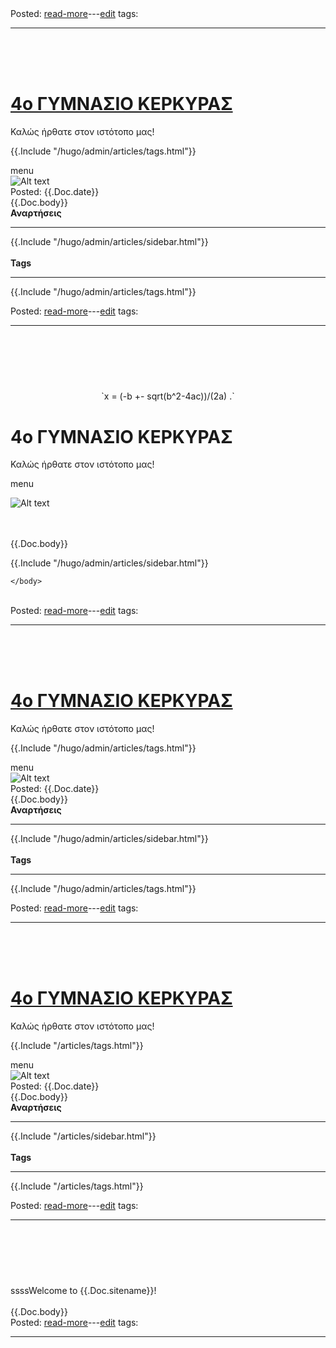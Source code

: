 
<h1><a class="readmorelink" href="gymnasioker4.github.io-master/New Text Document.txt"></a></h1>

<br>
<div class='readmore'>
Posted: 
<a class="readmorelink" href="gymnasioker4.github.io-master/New Text Document.txt">read-more</a>---<a class="editlink" target="_blank" href="/hugo/admin/scripts/edit.sh?file=gymnasioker4.github.io-master/New Text Document.txt&cmd=open">edit</a>
tags: 
<hr>
<br><br><br>
</div>
<h1><a class="readmorelink" href="defaultok.html"></a></h1>
<!DOCTYPE html>
<html>
	<head>
<script type="text/javascript" async
  src="https://cdnjs.cloudflare.com/ajax/libs/mathjax/2.7.2/MathJax.js?config=TeX-MML-AM_CHTML">
</script>
<link rel=stylesheet type=text/css href='/hugo/admin/css/xblog.css'><meta http-equiv='Content-Type' content='text/html; charset=UTF-8'>
 
<title>{{.Doc.title}}</title>
	</head>
	<body>
 
<div class="container">

<div class="headercontainer">

<div class="header">
<h1><a href="http://gymnasioker4.graeca.tk:1111/hugo/admin/articles">
4ο ΓΥΜΝΑΣΙΟ ΚΕΡΚΥΡΑΣ</a></h1>
<p>Καλώς ήρθατε στον ιστότοπο μας!</p>
</div>

<div class="tags">
{{.Include "/hugo/admin/articles/tags.html"}}
</div>

</div>

<p></p>
<div class="menu_up">
	menu
</div>
<div class="content">
 
<img class="imgheader" src="http://gymnasioker4.graeca.tk:9999/img/gymnasio.jpg" alt="Alt text" />
		
 
<br>
Posted: {{.Doc.date}}
<br>
{{.Doc.body}}
</div>
 
<div class="sidebar">
	<b>Αναρτήσεις</b>
	<hr>
	{{.Include "/hugo/admin/articles/sidebar.html"}}
	<br><br>
	<b>Tags</b>
	<hr>
	{{.Include "/hugo/admin/articles/tags.html"}}
	<p
<br>
<div class='readmore'>
Posted: 
<a class="readmorelink" href="defaultok.html">read-more</a>---<a class="editlink" target="_blank" href="/hugo/admin/scripts/edit.sh?file=defaultok.html&cmd=open">edit</a>
tags: 
<hr>
<br><br><br>
</div>
<h1><a class="readmorelink" href="default2.html"></a></h1>
<!DOCTYPE html>
<html>
	<head>
<script type="text/javascript" async
  src="https://cdnjs.cloudflare.com/ajax/libs/mathjax/2.7.2/MathJax.js?config=TeX-MML-AM_CHTML">
</script>		
<link rel=stylesheet type=text/css href='xblog.css'><meta http-equiv='Content-Type' content='text/html; charset=UTF-8'>
		
<title>{{.Doc.title}}</title>
	</head>
	<body>
<p style="text-align:center">
  `x = (-b +- sqrt(b^2-4ac))/(2a) .`
</p>
<div class="container"><div class="content">
<h1>4ο ΓΥΜΝΑΣΙΟ ΚΕΡΚΥΡΑΣ</h1>
<p>Καλώς ήρθατε στον ιστότοπο μας!</p>
<div class="menu_up">menu</div>
<p></p>
<img class="imgheader" src="http://gymnasioker4.graeca.tk:9999/img/gymnasio.jpg" alt="Alt text" />
		

<br><br>
{{.Doc.body}}
</div>
<div class="sidebar">
	{{.Include "/hugo/admin/articles/sidebar.html"}}</div>

</div>


	</body>
</html>
<br>
<div class='readmore'>
Posted: 
<a class="readmorelink" href="default2.html">read-more</a>---<a class="editlink" target="_blank" href="/hugo/admin/scripts/edit.sh?file=default2.html&cmd=open">edit</a>
tags: 
<hr>
<br><br><br>
</div>
<h1><a class="readmorelink" href="default.html"></a></h1>
<!DOCTYPE html>
<html>
	<head>
<script type="text/javascript" async
  src="https://cdnjs.cloudflare.com/ajax/libs/mathjax/2.7.2/MathJax.js?config=TeX-MML-AM_CHTML">
</script>
<link rel=stylesheet type=text/css href='/hugo/admin/css/blog.css'><meta http-equiv='Content-Type' content='text/html; charset=UTF-8'>
 
<title>{{.Doc.title}}</title>
	</head>
	<body>
 
<div class="container">

<div class="headercontainer">

<div class="header">
<h1><a href="http://gymnasioker4.graeca.tk/hugo/admin/articles">
4ο ΓΥΜΝΑΣΙΟ ΚΕΡΚΥΡΑΣ</a></h1>
<p>Καλώς ήρθατε στον ιστότοπο μας!</p>
</div>

<div class="tags">
{{.Include "/hugo/admin/articles/tags.html"}}
</div>

</div>

<p></p>
<div class="menu_up">
	menu
</div>
<div class="content">
 
<img class="imgheader" src="/hugo/admin/articles/images/gymnasio.jpg" alt="Alt text" />
		
 
<br>
Posted: {{.Doc.date}}
<br>
{{.Doc.body}}
</div>
 
<div class="sidebar">
	<b>Αναρτήσεις</b>
	<hr>
	{{.Include "/hugo/admin/articles/sidebar.html"}}
	<br><br>
	<b>Tags</b>
	<hr>
	{{.Include "/hugo/admin/articles/tags.html"}}
	<p
<br>
<div class='readmore'>
Posted: 
<a class="readmorelink" href="default.html">read-more</a>---<a class="editlink" target="_blank" href="/hugo/admin/scripts/edit.sh?file=default.html&cmd=open">edit</a>
tags: 
<hr>
<br><br><br>
</div>
<h1><a class="readmorelink" href="default-gymna.html"></a></h1>
<!DOCTYPE html>
<html>
	<head>
<script type="text/javascript" async
  src="https://cdnjs.cloudflare.com/ajax/libs/mathjax/2.7.2/MathJax.js?config=TeX-MML-AM_CHTML">
</script>
<link rel=stylesheet type=text/css href='/css/xblog.css'><meta http-equiv='Content-Type' content='text/html; charset=UTF-8'>
 
<title>{{.Doc.title}}</title>
	</head>
	<body>
 
<div class="container">

<div class="headercontainer">

<div class="header">
<h1><a href="http://gymnasioker4.graeca.tk/articles">
4ο ΓΥΜΝΑΣΙΟ ΚΕΡΚΥΡΑΣ</a></h1>
<p>Καλώς ήρθατε στον ιστότοπο μας!</p>
</div>

<div class="tags">
{{.Include "/articles/tags.html"}}
</div>

</div>

<p></p>
<div class="menu_up">
	menu
</div>
<div class="content">
 
<img class="imgheader" src="http://gymnasioker4.graeca.tk/articles/images/gymnasio.jpg" alt="Alt text" />
		
 
<br>
Posted: {{.Doc.date}}
<br>
{{.Doc.body}}
</div>
 
<div class="sidebar">
	<b>Αναρτήσεις</b>
	<hr>
	{{.Include "/articles/sidebar.html"}}
	<br><br>
	<b>Tags</b>
	<hr>
	{{.Include "/articles/tags.html"}}
	<p
<br>
<div class='readmore'>
Posted: 
<a class="readmorelink" href="default-gymna.html">read-more</a>---<a class="editlink" target="_blank" href="/hugo/admin/scripts/edit.sh?file=default-gymna.html&cmd=open">edit</a>
tags: 
<hr>
<br><br><br>
</div>
<h1><a class="readmorelink" href="blog.html"></a></h1>
<!DOCTYPE html>
<html>
	<head>
		<title>{{.Doc.title}}</title>
	</head>
	<body>
		ssssWelcome to {{.Doc.sitename}}!
		<br><br>
		{{.Doc.body}}
	</body>
</html>
<br>
<div class='readmore'>
Posted: 
<a class="readmorelink" href="blog.html">read-more</a>---<a class="editlink" target="_blank" href="/hugo/admin/scripts/edit.sh?file=blog.html&cmd=open">edit</a>
tags: 
<hr>
<br><br><br>
</div>
